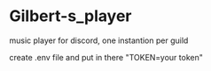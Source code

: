 # Gilbert-s_player
music player for discord, one instantion per guild

create .env file and put in there "TOKEN=your token"
